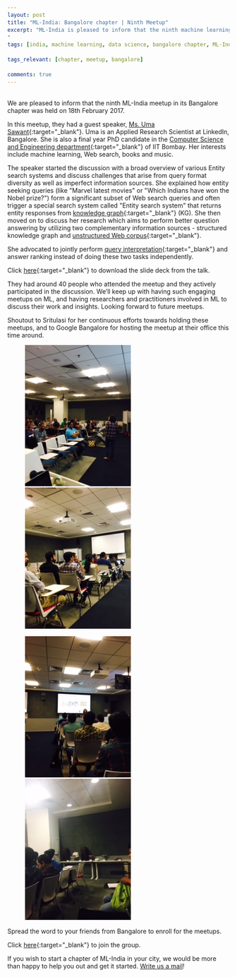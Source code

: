 ```yaml
---
layout: post
title: "ML-India: Bangalore chapter | Ninth Meetup"
excerpt: "ML-India is pleased to inform that the ninth machine learning meetup in its Bangalore chapter was held on 18th February 2017. The members discussed entity search systems and the challenges that arise from query format diversity as well as imperfect information sources. She advocated joint query interpretation and answer ranking, instead of performing these two tasks independently.
"
tags: [india, machine learning, data science, bangalore chapter, ML-India, meetup]

tags_relevant: [chapter, meetup, bangalore]

comments: true
---
```

<br>
We are pleased to inform that the ninth ML-India meetup in its Bangalore chapter was held on 18th February 2017.

In this meetup, they had a guest speaker, [Ms. Uma Sawant](https://www.cse.iitb.ac.in/~uma/){:target="_blank"}. Uma is an Applied Research Scientist at LinkedIn, Bangalore. She is also a final year PhD candidate in the [Computer Science and Engineering department](https://www.cse.iitb.ac.in/){:target="_blank"} of IIT Bombay. Her interests include machine learning, Web search, books and music.
  

The speaker started the discussion with a broad overview of various Entity search systems and discuss challenges that arise from query format diversity as well as imperfect information sources. She explained how entity seeking queries (like "Marvel latest movies" or "Which Indians have won the Nobel prize?") form a significant subset of Web search queries and often trigger a special search system called "Entity search system" that returns entity responses from [knowledge graph](https://en.wikipedia.org/wiki/Knowledge_Graph){:target="_blank"} (KG). She then moved on to discuss her research which aims to perform better question answering by utilizing two complementary information sources - structured knowledge graph and [unstructured Web corpus](https://turing.cs.washington.edu/papers/popescu.pdf){:target="_blank"}.

She advocated to jointly perform [query interpretation](https://cs.uwaterloo.ca/~apidduck/CS338/Pdf/8-QUERY.pdf){:target="_blank"} and answer ranking instead of doing these two tasks independently. 


Click [here](https://github.com/ML-India/ML-India-Bangalore-Chapter/blob/master/Presentations/9th%20Meetup-%20Uma%20Swant-Entity%20Search%20Systems.pdf){:target="_blank"} to download the slide deck from the talk.

They had around 40 people who attended the meetup and they actively participated in the discussion. We’ll keep up with having such engaging meetups on ML, and having researchers and practitioners involved in ML to discuss their work and insights. Looking forward to future meetups. 

Shoutout to Sritulasi for her continuous efforts towards holding these meetups, and to Google Bangalore for hosting the meetup at their office this time around.

<figure class="half">
    <a href="/images/FullSizeRender9.jpg"><img src="/images/FullSizeRender9.jpg"></a>
    <a href="/images/FullSizeRender (2)9.jpg"><img src="/images/FullSizeRender (2)9.jpg"></a>
    <figcaption></figcaption>
</figure>
<figure class="half">
    <a href="/images/FullSizeRender (1)9.jpg"><img src="/images/FullSizeRender (1)9.jpg"></a>
    <a href="/images/FullSizeRender (4)9.jpg"><img src="/images/FullSizeRender (4)9.jpg"></a>
    <figcaption></figcaption>
</figure>

Spread the word to your friends from Bangalore to enroll for the meetups.


Click [here](http://www.meetup.com/Machine-Learning-India-Bangalore/){:target="_blank"} to join the group.

If you wish to start a chapter of ML-India in your city, we would be more than happy to help you out and get it started. <a href="mailto:varun@aspiringminds.com" target="_top">Write us a mail</a>!

